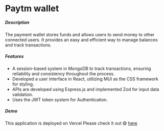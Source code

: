 <h1>Paytm wallet</h1>
<h5>Description</h5>
<p>
The payment wallet stores funds and allows users to send money to other connected users. It provides an easy and efficient way to manage balances and track transactions. 
</p>
<h5>Features</h5>
<Ul>
  <li>
    A session-based system in MongoDB to track transactions, ensuring reliability and consistency throughout the process. 
  </li>
  <li>
    Developed a user interface in React, utilizing MUI as the CSS framework for styling.
  </li>
  <li>APIs are developed using Express.js and implemented Zod for input data validation. </li>
  <li>Uses the JWT token system for Authentication.</li>
</Ul>

<h5>Demo</h5>

<p>This application is deployed on Vercel Please check it out 😄  <a href="https://paytm-wallet-frontend.vercel.app/login">here</a> </p>

